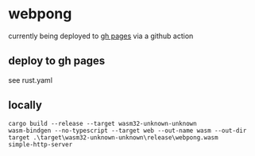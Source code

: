 # webpong
currently being deployed to [gh pages](https://richodemus.github.io/webpong/) via a github action

## deploy to gh pages
see rust.yaml

## locally
```
cargo build --release --target wasm32-unknown-unknown
wasm-bindgen --no-typescript --target web --out-name wasm --out-dir target .\target\wasm32-unknown-unknown\release\webpong.wasm
simple-http-server
```
